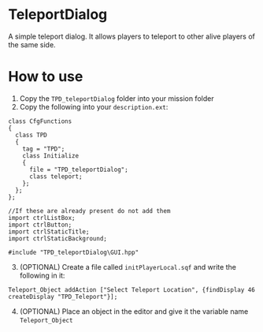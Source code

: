 # TeleportDialog
A simple teleport dialog. It allows players to teleport to other alive players of the same side.


# How to use

1. Copy the `TPD_teleportDialog` folder into your mission folder
2. Copy the following into your `description.ext`:
```
class CfgFunctions
{
  class TPD
  {
    tag = "TPD";
    class Initialize
    {
      file = "TPD_teleportDialog";
      class teleport;
    };
  };
};

//If these are already present do not add them
import ctrlListBox;
import ctrlButton;
import ctrlStaticTitle;
import ctrlStaticBackground;

#include "TPD_teleportDialog\GUI.hpp"
```

3. (OPTIONAL) Create a file called `initPlayerLocal.sqf` and write the following in it:

```Teleport_Object addAction ["Select Teleport Location", {findDisplay 46 createDisplay "TPD_Teleport"}];```

4. (OPTIONAL) Place an object in the editor and give it the variable name `Teleport_Object`

